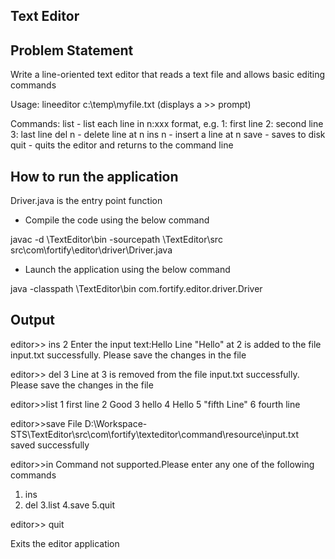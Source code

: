 ## Text Editor

## Problem Statement 

Write a line-oriented text editor that reads a text file and allows basic editing commands
 
Usage:
lineeditor c:\temp\myfile.txt
(displays a >> prompt)
 
Commands:
list - list each line in n:xxx format, e.g.
1: first line
2: second line
3: last line
del n - delete line at n
ins n - insert a line at n
save - saves to disk
quit - quits the editor and returns to the command line


## How to run the application

Driver.java is the entry point function 

*  Compile the code using the below command 

javac -d <EDITOR-WORKSPACE>\TextEditor\bin -sourcepath <EDITOR-WORKSPACE>\TextEditor\src src\com\fortify\editor\driver\Driver.java

*  Launch the application using the below command 

java -classpath <EDITOR-WORKSPACE>\TextEditor\bin com.fortify.editor.driver.Driver <Path to the input text file>

## Output

editor>> ins 2
Enter the input text:Hello
Line "Hello" at 2 is added to the file input.txt successfully. Please save the changes in the file

editor>> del 3
Line at 3 is removed from the file input.txt successfully. Please save the changes in the file

editor>>list
1 first line
2 Good
3 hello
4 Hello
5  "fifth Line"
6 fourth line

editor>>save
File D:\Workspace-STS\TextEditor\src\com\fortify\texteditor\command\resource\input.txt saved successfully

editor>>in
Command not supported.Please enter any one of the following commands
1. ins <pos>
2. del <pos>
3.list
4.save
5.quit

editor>> quit

Exits the editor application

